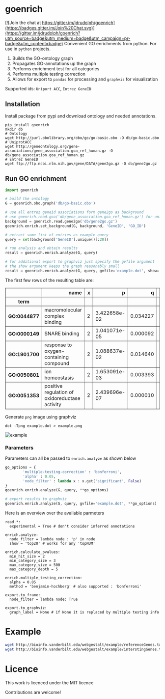 # goenrich

[![Join the chat at https://gitter.im/jdrudolph/goenrich](https://badges.gitter.im/Join%20Chat.svg)](https://gitter.im/jdrudolph/goenrich?utm_source=badge&utm_medium=badge&utm_campaign=pr-badge&utm_content=badge)
Convenient GO enrichments from python. For use in `python` projects.

1. Builds the GO-ontology graph
2. Propagates GO-annotations up the graph
3. Performs enrichment test for all categories
4. Performs multiple testing correction
5. Allows for export to `pandas` for processing and `graphviz` for visualization

Supported ids: `Uniport ACC`, `Entrez GeneID`

## Installation

Install package from pypi and download ontology
and needed annotations.

```shell
pip install goenrich
mkdir db
# Ontology
wget http://purl.obolibrary.org/obo/go/go-basic.obo -O db/go-basic.obo
# UniprotACC
wget http://geneontology.org/gene-associations/gene_association.goa_ref_human.gz -O db/gene_association.goa_ref_human.gz
# Entrez GeneID
wget ftp://ftp.ncbi.nlm.nih.gov/gene/DATA/gene2go.gz -O db/gene2go.gz
```

## Run GO enrichment

```python
import goenrich

# build the ontology
G = goenrich.obo.graph('db/go-basic.obo')

# use all entrez geneid associations form gene2go as background
# use goenrich.read.goa('db/gene_association.goa_ref_human.gz') for uniprot
background = goenrich.read.gene2go('db/gene2go.gz')
goenrich.enrich.set_background(G, background, 'GeneID', 'GO_ID')

# extract some list of entries as example query
query = set(background['GeneID'].unique()[:20])

# run analysis and obtain results
result = goenrich.enrich.analyze(G, query)

# for additional export to graphviz just specify the gvfile argument
# the show argument keeps the graph reasonably small
result = goenrich.enrich.analyze(G, query, gvfile='example.dot', show='top20')
```
The first few rows of the resulting table are:

<table border="1" class="dataframe">
  <thead>
    <tr style="text-align: right;">
      <th></th>
      <th>name</th>
      <th>x</th>
      <th>p</th>
      <th>q</th>
      <th>namespace</th>
    </tr>
    <tr>
      <th>term</th>
      <th></th>
      <th></th>
      <th></th>
      <th></th>
      <th></th>
    </tr>
  </thead>
  <tbody>
    <tr>
      <th>GO:0044877</th>
      <td>macromolecular complex binding</td>
      <td>2</td>
      <td>3.422658e-02</td>
      <td>0.034227</td>
      <td>molecular_function</td>
    </tr>
    <tr>
      <th>GO:0000149</th>
      <td>SNARE binding</td>
      <td>2</td>
      <td>1.041071e-05</td>
      <td>0.000092</td>
      <td>molecular_function</td>
    </tr>
    <tr>
      <th>GO:1901700</th>
      <td>response to oxygen-containing compound</td>
      <td>2</td>
      <td>1.088637e-02</td>
      <td>0.014640</td>
      <td>biological_process</td>
    </tr>
    <tr>
      <th>GO:0050801</th>
      <td>ion homeostasis</td>
      <td>2</td>
      <td>1.653091e-03</td>
      <td>0.003393</td>
      <td>biological_process</td>
    </tr>
    <tr>
      <th>GO:0051353</th>
      <td>positive regulation of oxidoreductase activity</td>
      <td>2</td>
      <td>2.439696e-07</td>
      <td>0.000010</td>
      <td>biological_process</td>
    </tr>
  </tbody>
</table>

Generate `png` image using graphviz

```shell
dot -Tpng example.dot > example.png
```

![example](https://cloud.githubusercontent.com/assets/2606663/8212312/a851ba68-1523-11e5-9a6b-d4eaf25fb676.png)

### Parameters

Parameters can all be passed to `enrich.analyze` as shown below
```python
go_options = {
        'multiple-testing-correction' : 'bonferroni',
        'alpha' : 0.05,
        'node_filter' : lambda x : x.get('significant', False)
}
goenrich.enrich.analyze(G, query, **go_options)

# export results to graphviz
goenrich.enrich.analyze(G, query, gvfile='example.dot', **go_options)
```

Here is an overview over the available parmeters
```
read.*:
  experimental = True # don't consider inferred annotations

enrich.analyze:
  node_filter = lambda node : 'p' in node
  show = 'top20' # works for any 'topNUM'

enrich.calculate_pvalues:
  min_hit_size = 2
  min_category_size = 3
  max_category_size = 500
  max_category_depth = 5

enrich.multiple_testing_correction:
  alpha = 0.05
  method = 'benjamin-hochberg' # also supported : 'bonferroni'

export.to_frame:
  node_filter = lambda node: True

export.to_graphviz:
  graph_label = None # if None it is replaced by multiple testing info
```

# Example
```bash
wget http://bioinfo.vanderbilt.edu/webgestalt/example/referenceGenes.txt -o db/referenceGenes.txt
wget http://bioinfo.vanderbilt.edu/webgestalt/example/interstingGenes.txt -o db/interestingGenes.txt
```

# Licence

This work is licenced under the MIT licence

Contributions are welcome!
